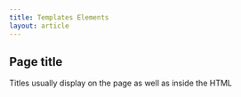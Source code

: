 ```yaml
---
title: Templates Elements
layout: article
---
```


## Page title

Titles usually display on the page as well as inside the HTML <title> tag, for consistency and search engine findability.

## Subtitle

Subtitles are handy when you find that your title has gotten too long. Subtitles can be longer and more creative than titles, and they’re good for providing extra context in an easily scannable way.

## Introduction

In unstructured content, introductions vary from catchy attention-grabbers to organized summaries. For structured content, introductions serve a more specific purpose: They let readers know what the page contains and what a reader can expect to find. In structured introductions, avoid extraneous information or marketing speak.

## Section

Sections can be made up of a heading plus one or more paragraphs or other elements. Headings aren't always necessary.

The defining characteristic of a section is that it’s a standalone information chunk that can be reused outside of the article or document where it appears.

In our educational content, help articles are usually made up of several independent sections that address an aspect of the process or topic.

## Numbered list

Numbered lists, also called ordered lists, are used for writing out the steps of a process or listing items that need to go in a specific order.

They're easiest to read when each item is parallel to the others.

## Bulleted list

Bulleted lists, also called unordered lists, are used to group items or ideas together. Like numbered lists, they're easiest to read when written to be parallel.

Bulleted lists are a great way to break up paragraph text that has gotten too long or includes important information you don't want readers to miss.

See an example of how replacing paragraphs with lists can improve the usability of content by making it easier for users to scan.

## Note

Notes are a way to include supplementary or related details that aren't directly related to your main text.

The visual design of a note plays a huge role in its effectiveness. [Banner blindness](https://en.wikipedia.org/wiki/Banner_blindness) can cause users to ignore them, so be careful of using too many notes or making them stand out from the text too much.

## Warning

In technical or educational content, warnings alert users to crucial things to do or consider. They should be used even more sparingly than notes, and only when missing the information could cause really bad consequences for the user.

## Sidebar

Although dependent on the design of the page, a sidebar is helpful for providing supplementary links, local navigation, or brief related content.

## Code block

Content aimed at HTML email designers or developers often provides sample code. Set it off in its own chunk so it's easy to use and separate from the page's code.

Sometimes it's helpful to design this chunk so it can be copy and pasted directly into MailChimp or a WYSIWYG. People who aren’t developers may have trouble cleaning the formatting out of the code.

For an example, try copying and pasting the code from the KB's [CSS in HTML Email](http://kb.mailchimp.com/campaigns/ways-to-build/css-in-html-email) into the MailChimp app. Toggle to code view, and note that only the code you copied is included.

## Merge tag

In the Knowledge Base, the merge tag element includes a tag that is copy/pastable like code, plus a description field.

## Glossary entry

Glossary entries are ideal for reuse. Make sure to separate the term from the description in a different field or with semantic metadata around them.
